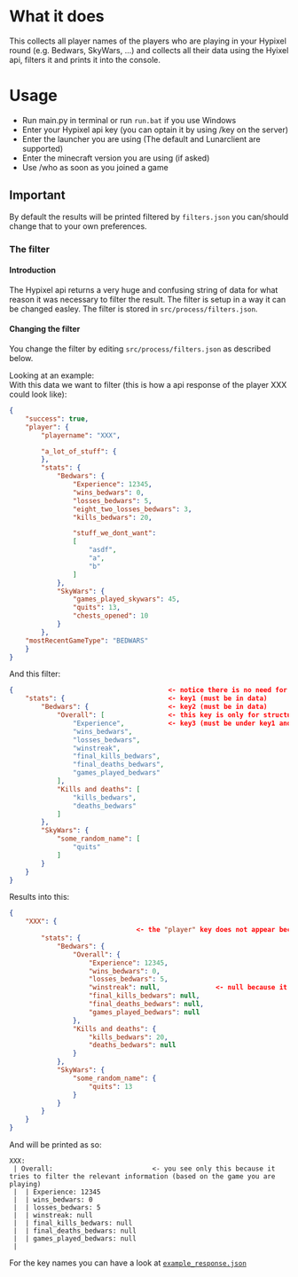 # What it does

This collects all player names of the players who are playing in your Hypixel round (e.g. Bedwars, SkyWars, ...) and collects all their data using the Hyixel api, filters it and prints it into the console.

# Usage

- Run main.py in terminal or run `run.bat` if you use Windows
- Enter your Hypixel api key (you can optain it by using /key on the server)
- Enter the launcher you are using (The default and Lunarclient are supported)
- Enter the minecraft version you are using (if asked)
- Use /who as soon as you joined a game

## Important

By default the results will be printed filtered by `filters.json` you can/should change that to your own preferences.

### The filter

#### Introduction

The Hypixel api returns a very huge and confusing string of data for what reason it was necessary to filter the result. The filter is setup in a way it can be changed easley.
The filter is stored in `src/process/filters.json`.

#### Changing the filter

You change the filter by editing `src/process/filters.json` as described below.  

Looking at an example:  
With this data we want to filter (this is how a api response of the player XXX could look like):

```json
{
    "success": true,
    "player": {
        "playername": "XXX",

        "a_lot_of_stuff": {
        },
        "stats": {
            "Bedwars": {
                "Experience": 12345,
                "wins_bedwars": 0,
                "losses_bedwars": 5,
                "eight_two_losses_bedwars": 3,
                "kills_bedwars": 20,

                "stuff_we_dont_want":
                [
                    "asdf",
                    "a",
                    "b"
                ]
            },
            "SkyWars": {
                "games_played_skywars": 45,
                "quits": 13,
                "chests_opened": 10
            }
        },
    "mostRecentGameType": "BEDWARS"
    }
}
```

And this filter:

```json
{                                       <- notice there is no need for the "player" key
    "stats": {                          <- key1 (must be in data)
        "Bedwars": {                    <- key2 (must be in data)
            "Overall": [                <- this key is only for structure and orientation (does not filter anything)
                "Experience",           <- key3 (must be under key1 and key2)
                "wins_bedwars",
                "losses_bedwars",
                "winstreak",            
                "final_kills_bedwars",
                "final_deaths_bedwars",
                "games_played_bedwars"
            ],
            "Kills and deaths": [
                "kills_bedwars",
                "deaths_bedwars"
            ]
        },
        "SkyWars": {
            "some_random_name": [
                "quits"
            ]
        }
    }
}
```

Results into this:

```json
{
    "XXX": {
                                <- the "player" key does not appear because it is unnecessary
        "stats": {
            "Bedwars": {
                "Overall": {
                    "Experience": 12345,
                    "wins_bedwars": 0,
                    "losses_bedwars": 5,
                    "winstreak": null,              <- null because it is not present in the data with the keys "stats", "Bedwars", "winstreak"
                    "final_kills_bedwars": null,
                    "final_deaths_bedwars": null,
                    "games_played_bedwars": null
                },
                "Kills and deaths": {
                    "kills_bedwars": 20,
                    "deaths_bedwars": null
                }
            },
            "SkyWars": {
                "some_random_name": {
                    "quits": 13
                }
            }
        }
    }
}
```

And will be printed as so:

```text
XXX:
 | Overall:                         <- you see only this because it tries to filter the relevant information (based on the game you are playing)
 |  | Experience: 12345
 |  | wins_bedwars: 0
 |  | losses_bedwars: 5
 |  | winstreak: null
 |  | final_kills_bedwars: null
 |  | final_deaths_bedwars: null
 |  | games_played_bedwars: null
 | 
```

For the key names you can have a look at [`example_response.json`](example_resoponse.json)
